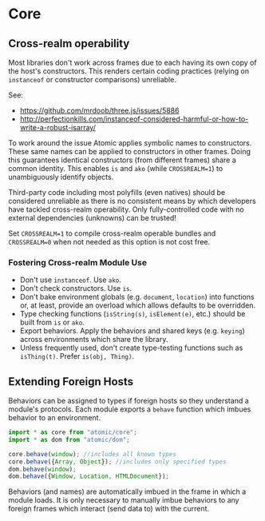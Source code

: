 # Core

## Cross-realm operability

Most libraries don't work across frames due to each having its own copy of the host's constructors.  This renders certain coding practices (relying on `instanceof` or constructor comparisons) unreliable.

See:
* https://github.com/mrdoob/three.js/issues/5886
* http://perfectionkills.com/instanceof-considered-harmful-or-how-to-write-a-robust-isarray/

To work around the issue Atomic applies symbolic names to constructors.  These same names can be applied to constructors in other frames.  Doing this guarantees identical constructors (from different frames) share a common identity.  This enables `is` and `ako` (while `CROSSREALM=1`) to unambiguously identify objects.

Third-party code including most polyfills (even natives) should be considered unreliable as there is no consistent means by which developers have tackled cross-realm operability.  Only fully-controlled code with no external dependencies (unknowns) can be trusted!

Set `CROSSREALM=1` to compile cross-realm operable bundles and `CROSSREALM=0` when not needed as this option is not cost free.

### Fostering Cross-realm Module Use

* Don't use `instanceof`.  Use `ako`.
* Don't check constructors.  Use `is`.
* Don't bake environment globals (e.g. `document`, `location`) into functions or, at least, provide an overload which allows defaults to be overridden.
* Type checking functions (`isString(s)`, `isElement(e)`, etc.) should be built from `is` or `ako`.
* Export behaviors.  Apply the behaviors and shared keys (e.g. `keying`) across environments which share the library.
* Unless frequently used, don't create type-testing functions such as `isThing(t)`.  Prefer `is(obj, Thing)`.

## Extending Foreign Hosts

Behaviors can be assigned to types if foreign hosts so they understand a module's protocols.  Each module exports a `behave` function which imbues behavior to an environment.

```javascript
import * as core from "atomic/core";
import * as dom from "atomic/dom";

core.behave(window); //includes all known types
core.behave({Array, Object}); //includes only specified types
dom.behave(window);
dom.behave({Window, Location, HTMLDocument});
```
Behaviors (and names) are automatically imbued in the frame in which a module loads.  It is only necessary to manually imbue behaviors to any foreign frames which interact (send data to) with the current.
